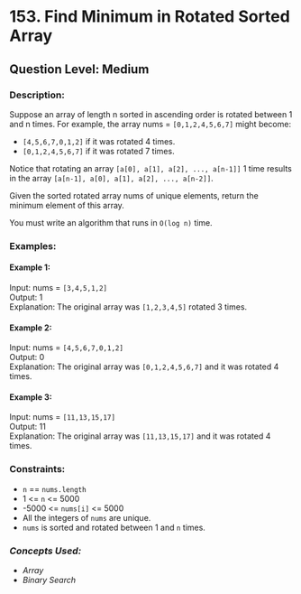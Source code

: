 # 153. Find Minimum in Rotated Sorted Array
## Question Level: Medium
### Description:
Suppose an array of length n sorted in ascending order is rotated between 1 and n times. For example, the array nums = `[0,1,2,4,5,6,7]` might become:

- `[4,5,6,7,0,1,2]` if it was rotated 4 times.
- `[0,1,2,4,5,6,7]` if it was rotated 7 times.

Notice that rotating an array `[a[0], a[1], a[2], ..., a[n-1]]` 1 time results in the array `[a[n-1], a[0], a[1], a[2], ..., a[n-2]]`.

Given the sorted rotated array nums of unique elements, return the minimum element of this array.

You must write an algorithm that runs in `O(log n)` time.

### Examples:
#### Example 1:

Input: nums = `[3,4,5,1,2]`  
Output: 1  
Explanation: The original array was `[1,2,3,4,5]` rotated 3 times.
#### Example 2:

Input: nums = `[4,5,6,7,0,1,2]`  
Output: 0  
Explanation: The original array was `[0,1,2,4,5,6,7]` and it was rotated 4 times.
#### Example 3:

Input: nums = `[11,13,15,17]`  
Output: 11  
Explanation: The original array was `[11,13,15,17]` and it was rotated 4 times. 

### Constraints:

- `n` == `nums.length`
- 1 <= `n` <= 5000
- -5000 <= `nums[i]` <= 5000
- All the integers of `nums` are unique.
- `nums` is sorted and rotated between 1 and `n` times.

### <i>Concepts Used:
- Array
- Binary Search</i>